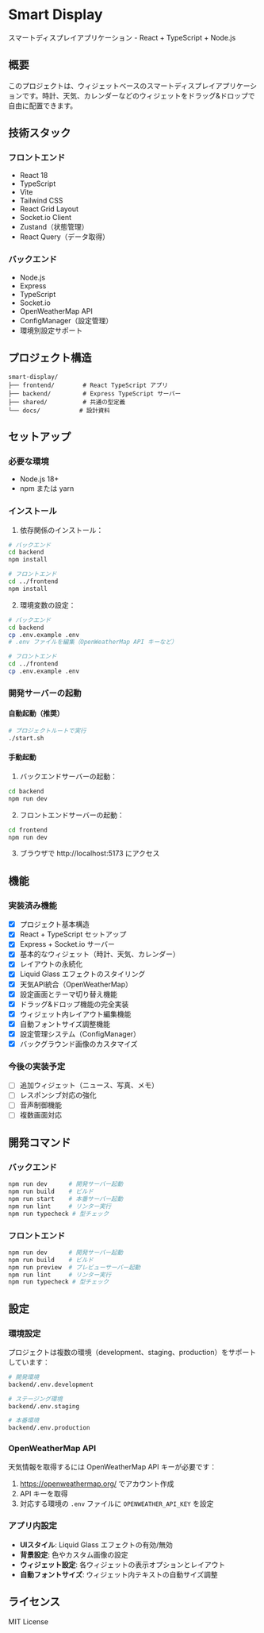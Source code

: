 # Smart Display

スマートディスプレイアプリケーション - React + TypeScript + Node.js

## 概要

このプロジェクトは、ウィジェットベースのスマートディスプレイアプリケーションです。時計、天気、カレンダーなどのウィジェットをドラッグ&ドロップで自由に配置できます。

## 技術スタック

### フロントエンド
- React 18
- TypeScript
- Vite
- Tailwind CSS
- React Grid Layout
- Socket.io Client
- Zustand（状態管理）
- React Query（データ取得）

### バックエンド
- Node.js
- Express
- TypeScript
- Socket.io
- OpenWeatherMap API
- ConfigManager（設定管理）
- 環境別設定サポート

## プロジェクト構造

```
smart-display/
├── frontend/        # React TypeScript アプリ
├── backend/         # Express TypeScript サーバー
├── shared/          # 共通の型定義
└── docs/           # 設計資料
```

## セットアップ

### 必要な環境
- Node.js 18+
- npm または yarn

### インストール

1. 依存関係のインストール：
```bash
# バックエンド
cd backend
npm install

# フロントエンド
cd ../frontend
npm install
```

2. 環境変数の設定：
```bash
# バックエンド
cd backend
cp .env.example .env
# .env ファイルを編集（OpenWeatherMap API キーなど）

# フロントエンド
cd ../frontend
cp .env.example .env
```

### 開発サーバーの起動

#### 自動起動（推奨）
```bash
# プロジェクトルートで実行
./start.sh
```

#### 手動起動
1. バックエンドサーバーの起動：
```bash
cd backend
npm run dev
```

2. フロントエンドサーバーの起動：
```bash
cd frontend
npm run dev
```

3. ブラウザで http://localhost:5173 にアクセス

## 機能

### 実装済み機能
- [x] プロジェクト基本構造
- [x] React + TypeScript セットアップ
- [x] Express + Socket.io サーバー
- [x] 基本的なウィジェット（時計、天気、カレンダー）
- [x] レイアウトの永続化
- [x] Liquid Glass エフェクトのスタイリング
- [x] 天気API統合（OpenWeatherMap）
- [x] 設定画面とテーマ切り替え機能
- [x] ドラッグ&ドロップ機能の完全実装
- [x] ウィジェット内レイアウト編集機能
- [x] 自動フォントサイズ調整機能
- [x] 設定管理システム（ConfigManager）
- [x] バックグラウンド画像のカスタマイズ

### 今後の実装予定
- [ ] 追加ウィジェット（ニュース、写真、メモ）
- [ ] レスポンシブ対応の強化
- [ ] 音声制御機能
- [ ] 複数画面対応

## 開発コマンド

### バックエンド
```bash
npm run dev      # 開発サーバー起動
npm run build    # ビルド
npm run start    # 本番サーバー起動
npm run lint     # リンター実行
npm run typecheck # 型チェック
```

### フロントエンド
```bash
npm run dev      # 開発サーバー起動
npm run build    # ビルド
npm run preview  # プレビューサーバー起動
npm run lint     # リンター実行
npm run typecheck # 型チェック
```

## 設定

### 環境設定
プロジェクトは複数の環境（development、staging、production）をサポートしています：

```bash
# 開発環境
backend/.env.development

# ステージング環境  
backend/.env.staging

# 本番環境
backend/.env.production
```

### OpenWeatherMap API
天気情報を取得するには OpenWeatherMap API キーが必要です：
1. https://openweathermap.org/ でアカウント作成
2. API キーを取得
3. 対応する環境の `.env` ファイルに `OPENWEATHER_API_KEY` を設定

### アプリ内設定
- **UIスタイル**: Liquid Glass エフェクトの有効/無効
- **背景設定**: 色やカスタム画像の設定
- **ウィジェット設定**: 各ウィジェットの表示オプションとレイアウト
- **自動フォントサイズ**: ウィジェット内テキストの自動サイズ調整

## ライセンス

MIT License